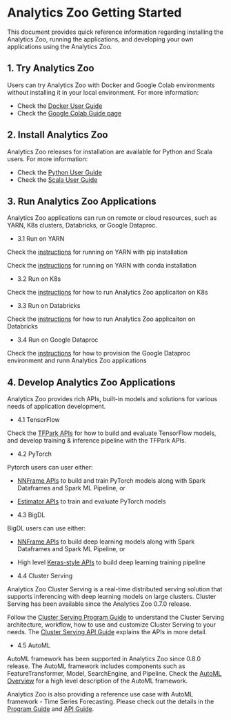 # Analytics Zoo Getting Started

This document provides quick reference information regarding installing the Analytics Zoo, running the applications, and developing your own applications using the Analytics Zoo. 

## 1. Try Analytics Zoo
Users can try Analytics Zoo with Docker and Google Colab environments without installing it in your local environment. For more information: 

- Check the [Docker User Guide](https://analytics-zoo.github.io/master/#DockerUserGuide/)
- Check the [Google Colab Guide page](https://analytics-zoo.github.io/master/#ProgrammingGuide/run-notebook-colab/)

## 2. Install Analytics Zoo
Analytics Zoo releases for installation are available for Python and Scala users. For more information: 
- Check the [Python User Guide](https://analytics-zoo.github.io/master/#PythonUserGuide/install/) 
- Check the [Scala User Guide](https://analytics-zoo.github.io/master/#ScalaUserGuide/install/) 

## 3. Run Analytics Zoo Applications
Analytics Zoo applications can run on remote or cloud resources, such as YARN, K8s clusters, Databricks, or Google Dataproc. 

- 3.1 Run on YARN

Check the [instructions](https://analytics-zoo.github.io/master/#PythonUserGuide/run/#run-on-yarn-after-pip-install) for running on YARN with pip installation 

Check the [instructions](https://analytics-zoo.github.io/master/#PythonUserGuide/run/#run-with-conda-environment-on-yarn) for running on YARN with conda installation
 
- 3.2 Run on K8s

Check the [instructions](https://analytics-zoo.github.io) for how to run Analytics Zoo applicaiton on K8s

- 3.3 Run on Databricks

Check the [instructions](https://github.com/intel-analytics/analytics-zoo/blob/master/docs/docs/PlatformGuide/AnalyticsZoo-on-Databricks.md) for how to run Analytics Zoo applicaiton on Databricks

- 3.4 Run on Google Dataproc

Check the [instructions](https://analytics-zoo.github.io/master/#ProgrammingGuide/run-on-dataproc/) for how to provision the Google Dataproc environment and runn Analytics Zoo applications 

## 4. Develop Analytics Zoo Applications
Analytics Zoo provides rich APIs, built-in models and solutions for various needs of application development. 

- 4.1 TensorFlow

Check the [TFPark APIs](https://analytics-zoo.github.io/master/#ProgrammingGuide/TFPark/tensorflow/) for how to build and evaluate TensorFlow models, and develop training & inference pipeline with the TFPark APIs. 

- 4.2 PyTorch

Pytorch users can user either: 

* [NNFrame APIs](https://analytics-zoo.github.io/master/#APIGuide/PipelineAPI/nnframes/) to build and train PyTorch models along with Spark Dataframes and Spark ML Pipeline, or 

* [Estimator APIs](https://analytics-zoo.github.io/master/#APIGuide/PipelineAPI/estimator/#estimator) to train and evaluate PyTorch models

- 4.3 BigDL

BigDL users can use either: 

* [NNFrame APIs](https://analytics-zoo.github.io/master/#APIGuide/PipelineAPI/nnframes/) to build deep learning models along with Spark Dataframes and Spark ML Pipeline, or 

* High level [Keras-style APIs](https://analytics-zoo.github.io/master/#KerasStyleAPIGuide/Optimization/training/) to build deep learning training pipeline

- 4.4 Cluster Serving

Analytics Zoo Cluster Serving is a real-time distributed serving solution that supports inferencing with deep learning models on large clusters. Cluster Serving has been available since the Analytics Zoo 0.7.0 release. 

Follow the [Cluster Serving Program Guide](https://analytics-zoo.github.io/master/#ClusterServingGuide/ProgrammingGuide/) to understand the Cluster Serving architecture, workflow, how to use and customize Cluster Serving to your needs.  The [Cluster Serving API Guide](https://analytics-zoo.github.io/master/#ClusterServingGuide/APIGuide/) explains the APIs in more detail. 

- 4.5 AutoML

AutoML framework has been supported in Analytics Zoo since 0.8.0 release. The AutoML framework includes components such as FeatureTransformer, Model, SearchEngine, and Pipeline. Check the [AutoML Overview](https://analytics-zoo.github.io/master/#ProgrammingGuide/AutoML/overview/) for a high level description of the AutoML framework.

Analytics Zoo is also providing a reference use case with AutoML framework - Time Series Forecasting. Please check out the details in the [Program Guide](https://analytics-zoo.github.io/master/#ProgrammingGuide/AutoML/forecasting/) and [API Guide](https://analytics-zoo.github.io/master/#APIGuide/AutoML/time-sequence-predictor/). 
